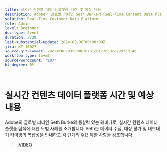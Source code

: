```yaml
---
title: 실시간 컨텐츠 데이터 플랫폼 시간 및 예상 내용
description: Adobe의 글로벌 리더인 Seth Burke가 Real-Time Content Data Platform(RTCDP)을 탐색하기 위한 모범 사례를 파헤치는 통찰력 있는 웨비나입니다. Seth는 데이터 수집, 대상 평가 및 내보내기 타이밍의 복잡성을 안내하고 각 단계의 주요 제한 사항을 강조합니다.
solution: Real-Time Customer Data Platform
role: Admin
level: Beginner
doc-type: Event
duration: 2728
last-substantial-update: 2024-08-30T00:00:00Z
jira: KT-16027
source-git-commit: 7dc34f069d350d8b76781c0177053ce299fcd14b
workflow-type: tm+mt
source-wordcount: '107'
ht-degree: 0%

---
```



# 실시간 컨텐츠 데이터 플랫폼 시간 및 예상 내용

Adobe의 글로벌 리더인 Seth Burke의 통찰력 있는 웨비나로, 실시간 컨텐츠 데이터 플랫폼 탐색에 대한 모범 사례를 소개합니다. Seth는 데이터 수집, 대상 평가 및 내보내기 타이밍의 복잡성을 안내하고 각 단계의 주요 제한 사항을 강조합니다.

>[!VIDEO](https://video.tv.adobe.com/v/3432992/?learn=on)
